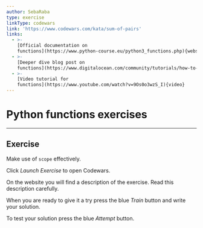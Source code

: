 ```yaml
---
author: SebaRaba
type: exercise
linkType: codewars
link: 'https://www.codewars.com/kata/sum-of-pairs'
links:
  - >-
    [Official documentation on
    functions](https://www.python-course.eu/python3_functions.php){website}
  - >-
    [Deeper dive blog post on
    functions](https://www.digitalocean.com/community/tutorials/how-to-define-functions-in-python-3){website}
  - >-
    [Video tutorial for
    functions](https://www.youtube.com/watch?v=9Os0o3wzS_I){video}
---
```


# Python functions exercises


---

## Exercise

Make use of `scope` effectively.

Click *Launch Exercise* to open Codewars.

On the website you will find a description of the exercise. Read this description carefully.

When you are ready to give it a try press the blue *Train* button and write your solution.

To test your solution press the blue *Attempt* button.
